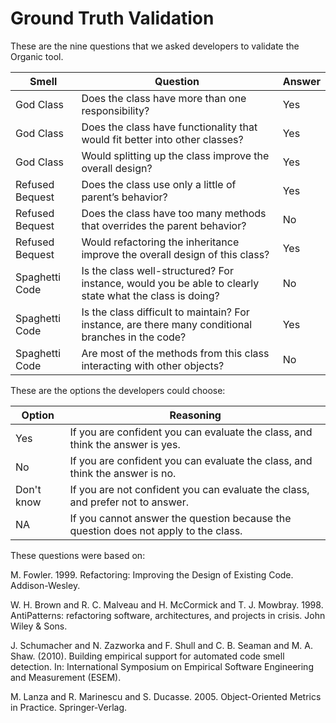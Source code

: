 # Ground Truth Validation

These are the nine questions that we asked developers to validate the Organic tool.

| Smell           | Question                                                                                                | Answer |
|-----------------|---------------------------------------------------------------------------------------------------------|--------|
| God Class       | Does the class have more than one responsibility?                                                       | Yes    |
| God Class       | Does the class have functionality that would fit better into other classes?                             | Yes    |
| God Class       | Would splitting up the class improve the overall design?                                                | Yes    |
| Refused Bequest | Does the class use only a little of parent’s behavior?                                                  | Yes    |
| Refused Bequest | Does the class have too many methods that overrides the parent behavior?                                | No     |
| Refused Bequest | Would refactoring the inheritance improve the overall design of this class?                             | Yes    |
| Spaghetti Code  | Is the class well-structured? For instance, would you be able to clearly state what the class is doing? | No     |
| Spaghetti Code  | Is the class difficult to maintain? For instance, are there many conditional branches in the code?      | Yes    |
| Spaghetti Code  | Are most of the methods from this class interacting with other objects?                                 | No     |

These are the options the developers could choose:

| Option     | Reasoning                                                                           |
|------------|-------------------------------------------------------------------------------------|
| Yes        | If you are confident you can evaluate the class, and think the answer is yes.       |
| No         | If you are confident you can evaluate the class, and think the answer is no.        |
| Don't know | If you are not confident you can evaluate the class, and prefer not to answer.      |
| NA         | If you cannot answer the question because the question does not apply to the class. |

These questions were based on:

M. Fowler. 1999. Refactoring: Improving the Design of Existing Code. Addison-Wesley.

W. H. Brown and R. C. Malveau and H. McCormick and T. J. Mowbray. 1998. AntiPatterns: refactoring software, architectures, and projects in crisis. John Wiley & Sons.

J. Schumacher and N. Zazworka and F. Shull and C. B. Seaman and M. A. Shaw. (2010). Building empirical support for automated code smell detection. In: International Symposium on Empirical Software Engineering and Measurement (ESEM). 

M. Lanza and R. Marinescu and S. Ducasse. 2005. Object-Oriented Metrics in Practice. Springer-Verlag.



